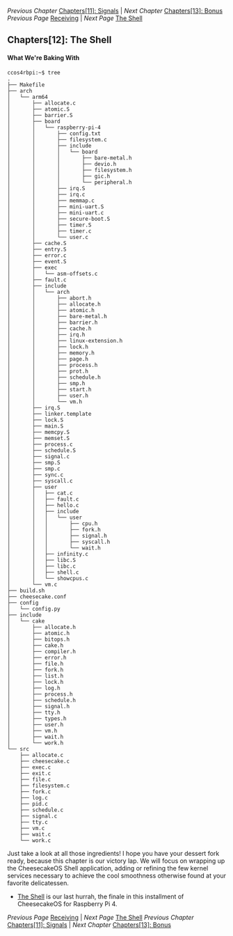 *Previous Chapter* [Chapters[11]: Signals](../chapter11/chapter11.md) | *Next Chapter* [Chapters[13]: Bonus](../chapter13/chapter13.md)  
*Previous Page* [Receiving](../chapter11/receiving.md)  |  *Next Page* [The Shell](shell.md)

## Chapters[12]: The Shell

#### What We're Baking With
```
ccos4rbpi:~$ tree
.
├── Makefile
├── arch
│   └── arm64
│       ├── allocate.c
│       ├── atomic.S
│       ├── barrier.S
│       ├── board
│       │   └── raspberry-pi-4
│       │       ├── config.txt
│       │       ├── filesystem.c
│       │       ├── include
│       │       │   └── board
│       │       │       ├── bare-metal.h
│       │       │       ├── devio.h
│       │       │       ├── filesystem.h
│       │       │       ├── gic.h
│       │       │       └── peripheral.h
│       │       ├── irq.S
│       │       ├── irq.c
│       │       ├── memmap.c
│       │       ├── mini-uart.S
│       │       ├── mini-uart.c
│       │       ├── secure-boot.S
│       │       ├── timer.S
│       │       ├── timer.c
│       │       └── user.c
│       ├── cache.S
│       ├── entry.S
│       ├── error.c
│       ├── event.S
│       ├── exec
│       │   └── asm-offsets.c
│       ├── fault.c
│       ├── include
│       │   └── arch
│       │       ├── abort.h
│       │       ├── allocate.h
│       │       ├── atomic.h
│       │       ├── bare-metal.h
│       │       ├── barrier.h
│       │       ├── cache.h
│       │       ├── irq.h
│       │       ├── linux-extension.h
│       │       ├── lock.h
│       │       ├── memory.h
│       │       ├── page.h
│       │       ├── process.h
│       │       ├── prot.h
│       │       ├── schedule.h
│       │       ├── smp.h
│       │       ├── start.h
│       │       ├── user.h
│       │       └── vm.h
│       ├── irq.S
│       ├── linker.template
│       ├── lock.S
│       ├── main.S
│       ├── memcpy.S
│       ├── memset.S
│       ├── process.c
│       ├── schedule.S
│       ├── signal.c
│       ├── smp.S
│       ├── smp.c
│       ├── sync.c
│       ├── syscall.c
│       ├── user
│       │   ├── cat.c
│       │   ├── fault.c
│       │   ├── hello.c
│       │   ├── include
│       │   │   └── user
│       │   │       ├── cpu.h
│       │   │       ├── fork.h
│       │   │       ├── signal.h
│       │   │       ├── syscall.h
│       │   │       └── wait.h
│       │   ├── infinity.c
│       │   ├── libc.S
│       │   ├── libc.c
│       │   ├── shell.c
│       │   └── showcpus.c
│       └── vm.c
├── build.sh
├── cheesecake.conf
├── config
│   └── config.py
├── include
│   └── cake
│       ├── allocate.h
│       ├── atomic.h
│       ├── bitops.h
│       ├── cake.h
│       ├── compiler.h
│       ├── error.h
│       ├── file.h
│       ├── fork.h
│       ├── list.h
│       ├── lock.h
│       ├── log.h
│       ├── process.h
│       ├── schedule.h
│       ├── signal.h
│       ├── tty.h
│       ├── types.h
│       ├── user.h
│       ├── vm.h
│       ├── wait.h
│       └── work.h
└── src
    ├── allocate.c
    ├── cheesecake.c
    ├── exec.c
    ├── exit.c
    ├── file.c
    ├── filesystem.c
    ├── fork.c
    ├── log.c
    ├── pid.c
    ├── schedule.c
    ├── signal.c
    ├── tty.c
    ├── vm.c
    ├── wait.c
    └── work.c
```

Just take a look at all those ingredients! I hope you have your dessert fork ready, because this chapter is our victory lap. We will focus on wrapping up the CheesecakeOS Shell application, adding or refining the few kernel services necessary to achieve the cool smoothness otherwise found at your favorite delicatessen.

- [The Shell](shell.md) is our last hurrah, the finale in this installment of CheesecakeOS for Raspberry Pi 4.

*Previous Page* [Receiving](../chapter11/receiving.md)  |  *Next Page* [The Shell](shell.md)
*Previous Chapter* [Chapters[11]: Signals](../chapter11/chapter11.md) | *Next Chapter* [Chapters[13]: Bonus](../chapter13/chapter13.md)  
